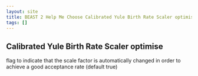 ```yaml
---
layout: site
title: BEAST 2 Help Me Choose Calibrated Yule Birth Rate Scaler optimise
tags: []
---
```


## Calibrated Yule Birth Rate Scaler optimise

flag to indicate that the scale factor is automatically changed in order to achieve a good acceptance rate (default true)
